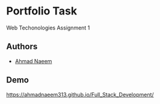 
# Portfolio Task

Web Techonologies Assignment 1




## Authors

- [Ahmad Naeem](https://github.com/ahmadnaeem313)


## Demo

 https://ahmadnaeem313.github.io/Full_Stack_Development/

